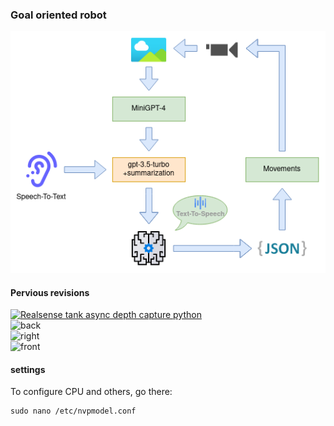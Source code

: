 ### Goal oriented robot
![Concept](https://github.com/format37/rover/blob/master/assets/rover.drawio.png)
#### Pervious revisions
[![Realsense tank async depth capture python](https://i9.ytimg.com/vi/f6Nfc5jzEi0/mq1.jpg?sqp=CMjwnYoG&rs=AOn4CLCXwUplQjQcZZcBIdK3yu3a80Qf7w)](https://youtu.be/f6Nfc5jzEi0)   
![back](https://github.com/format37/rover/blob/master/images/back.jpg)   
![right](https://github.com/format37/rover/blob/master/images/right.jpg)   
![front](https://github.com/format37/rover/blob/master/images/front.jpg)   
#### settings
To configure CPU and others, go there:
```
sudo nano /etc/nvpmodel.conf
```